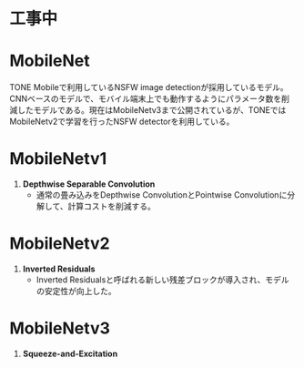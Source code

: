 # 工事中

# **MobileNet**
TONE Mobileで利用しているNSFW image detectionが採用しているモデル。CNNベースのモデルで、モバイル端末上でも動作するようにパラメータ数を削減したモデルである。現在はMobileNetv3まで公開されているが、TONEではMobileNetv2で学習を行ったNSFW detectorを利用している。

# **MobileNetv1**
1. **Depthwise Separable Convolution**
    - 通常の畳み込みをDepthwise ConvolutionとPointwise Convolutionに分解して、計算コストを削減する。

# **MobileNetv2**
1. **Inverted Residuals**
    - Inverted Residualsと呼ばれる新しい残差ブロックが導入され、モデルの安定性が向上した。

# **MobileNetv3**
1. **Squeeze-and-Excitation**